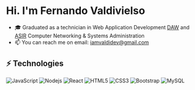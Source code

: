 # Hi. I'm Fernando Valdivielso


- 🎓 Graduated as a technician in Web Application Development [DAW](https://ceice.gva.es/es/web/formacion-profesional/publicador-ciclos/-/asset_publisher/FRACVC0hANWa/content/ciclo-formativo-desarrollo-de-aplicaciones-web) and [ASIR](https://ceice.gva.es/es/web/formacion-profesional/publicador-ciclos/-/asset_publisher/FRACVC0hANWa/content/ciclo-formativo-administracion-de-sistemas-informaticos-en-red) Computer Networking & Systems Administration
- 📫 You can reach me on email: iamvaldidev@gmail.com

## ⚡ Technologies

![JavaScript](https://img.shields.io/badge/-JavaScript-black?style=flat-square&logo=javascript)
![Nodejs](https://img.shields.io/badge/-Nodejs-black?style=flat-square&logo=Node.js)
![React](https://img.shields.io/badge/-React-black?style=flat-square&logo=react)
![HTML5](https://img.shields.io/badge/-HTML5-E34F26?style=flat-square&logo=html5&logoColor=white)
![CSS3](https://img.shields.io/badge/-CSS3-1572B6?style=flat-square&logo=css3)
![Bootstrap](https://img.shields.io/badge/-Bootstrap-563D7C?style=flat-square&logo=bootstrap)
![MySQL](https://img.shields.io/badge/-MySQL-black?style=flat-square&logo=mysql)
